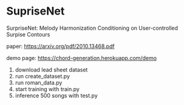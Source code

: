 # SupriseNet
SurpriseNet: Melody Harmonization Conditioning on User-controlled Surpise Contours

paper: https://arxiv.org/pdf/2010.13468.pdf

demo page: https://chord-generation.herokuapp.com/demo

1. download lead sheet dataset
2. run create_dataset.py
3. run roman_data.py
4. start training with train.py
5. inference 500 songs with test.py
